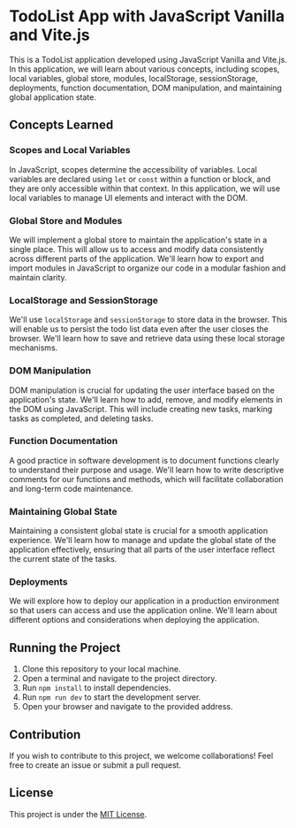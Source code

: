 # TodoList App with JavaScript Vanilla and Vite.js

This is a TodoList application developed using JavaScript Vanilla and Vite.js. In this application, we will learn about various concepts, including scopes, local variables, global store, modules, localStorage, sessionStorage, deployments, function documentation, DOM manipulation, and maintaining global application state.

## Concepts Learned

### Scopes and Local Variables

In JavaScript, scopes determine the accessibility of variables. Local variables are declared using `let` or `const` within a function or block, and they are only accessible within that context. In this application, we will use local variables to manage UI elements and interact with the DOM.

### Global Store and Modules

We will implement a global store to maintain the application's state in a single place. This will allow us to access and modify data consistently across different parts of the application. We'll learn how to export and import modules in JavaScript to organize our code in a modular fashion and maintain clarity.

### LocalStorage and SessionStorage

We'll use `localStorage` and `sessionStorage` to store data in the browser. This will enable us to persist the todo list data even after the user closes the browser. We'll learn how to save and retrieve data using these local storage mechanisms.

### DOM Manipulation

DOM manipulation is crucial for updating the user interface based on the application's state. We'll learn how to add, remove, and modify elements in the DOM using JavaScript. This will include creating new tasks, marking tasks as completed, and deleting tasks.

### Function Documentation

A good practice in software development is to document functions clearly to understand their purpose and usage. We'll learn how to write descriptive comments for our functions and methods, which will facilitate collaboration and long-term code maintenance.

### Maintaining Global State

Maintaining a consistent global state is crucial for a smooth application experience. We'll learn how to manage and update the global state of the application effectively, ensuring that all parts of the user interface reflect the current state of the tasks.

### Deployments

We will explore how to deploy our application in a production environment so that users can access and use the application online. We'll learn about different options and considerations when deploying the application.

## Running the Project

1. Clone this repository to your local machine.
2. Open a terminal and navigate to the project directory.
3. Run `npm install` to install dependencies.
4. Run `npm run dev` to start the development server.
5. Open your browser and navigate to the provided address.

## Contribution

If you wish to contribute to this project, we welcome collaborations! Feel free to create an issue or submit a pull request.

## License

This project is under the [MIT License](LICENSE).
